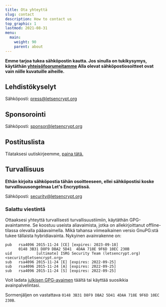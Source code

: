 ```yaml
---
title: Ota yhteyttä
slug: contact
description: How to contact us
top_graphic: 1
lastmod: 2021-08-31
menu:
  main:
    weight: 90
    parent: about
---
```


**Emme tarjoa tukea sähköpostin kautta. Jos sinulla on tukikysymys, käytäthän [yhteisöfoorumeitamme](https://community.letsencrypt.org) Alla olevat sähköpostiosoitteet ovat vain niille kuvatuille aiheille.**

## Lehdistökyselyt

Sähköposti: [press@letsencrypt.org](mailto:press@letsencrypt.org)

## Sponsorointi

Sähköposti: [sponsor@letsencrypt.org](mailto:sponsor@letsencrypt.org)

## Postituslista

Tilataksesi uutiskirjeemme, [paina tätä.](https://mailchi.mp/letsencrypt.org/fjp6ha1gad)

## Turvallisuus

**Ethän kirjoita sähköpostia tähän osoitteeseen, ellei sähköpostisi koske turvallisuusongelmaa Let's Encryptissä.**

Sähköposti: [security@letsencrypt.org](mailto:security@letsencrypt.org)

### Salattu viestintä

Ottaaksesi yhteyttä turvallisesti turvallisuustiimiin, käytäthän GPG-avaintamme. Se koostuu useista aliavaimista, jotka on allekirjoittanut offline-tilassa olevalla pääavaimella. Mikä tahansa viimeaikainen versio GnuPG:stä tukee tällaista hybridiavainta. Nykyinen avainrakenne on:

```
pub   rsa4096 2015-11-24 [CE] [expires: 2023-09-18]
      0148 3B31 D8F9 DBA2 5D41  4DAA 718E 9F6D 10EC 230B
uid           [ultimate] ISRG Security Team (letsencrypt.org) <security@letsencrypt.org>
sub   rsa4096 2015-11-24 [E] [expires: 2022-09-25]
sub   rsa4096 2015-11-24 [A] [expires: 2022-09-25]
sub   rsa4096 2015-11-24 [S] [expires: 2022-09-25]
```

Voit ladata [julkisen GPG-avaimen](/security_letsencrypt.org-publickey.asc) täältä tai käyttää suosikkia avainpalvelintasi.

Sormenjäljen on vastattava `0148 3B31 D8F9 DBA2 5D41 4DAA 718E 9F6D 10EC 230B`.
